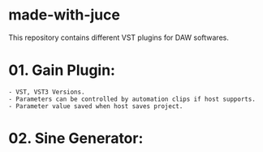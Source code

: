 # made-with-juce
This repository contains different VST plugins for DAW softwares.

# 01. Gain Plugin:

    - VST, VST3 Versions.
    - Parameters can be controlled by automation clips if host supports.
    - Parameter value saved when host saves project.

# 02. Sine Generator:

    
